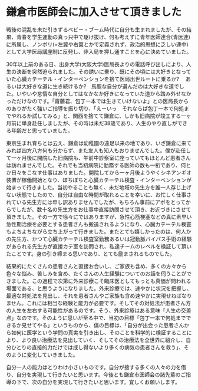 # 鎌倉市医師会に加入させて頂きました

 

戦後の混乱を未だ引きずるベビー・ブーム時代に自分も生まれましたが、その結果、青春を学生運動の真っ只中で駆け抜け、何も考えずに青年医師連合(青医連)に所属し、ノンポリ(=左翼や右翼とかで定義されず、政治的思想に乏しい連中)として大学医局講座制に反発し、非入局を押し通すことを心に決めていました。

30年以上前のある日、出身大学(大阪大学)医局長よりの電話呼び出しにより、人生の決断を突然迫られました。その誘いに乗り、既にその頃には大好きとなっていた心臓カテーテル・インターベンションを捨て医局出世ルートに乗るか?　 あるいは大好きな道に生き続けるか?　馬鹿な自分が選んだのは大好きな道でした。いやいや怠惰な自分としてはなかなか好きになっていた道から踏み外せなかっただけなのです。「齋藤君、包丁一本では生きていけないよ」との医局長からのありがたく強いご指導を振り切り、「えーいっ　それならば包丁一本で何処までやれるか試してみる」と、関西を捨てて鎌倉に、しかも旧病院が竣工する一ヶ月前に単身赴任しましたが、その時は未だ38歳であり、人生のやり直しができる年齢だと思っていました。

東京生まれ育ちとは云え、鎌倉は幼稚園の遠足以来の地であり、いざ鎌倉に来てみれば四方八方何も分からず、また友人も知人もおりませんでした。僕が赴任して一ヶ月後に開院した旧病院も、午前中診察室に座っていてもほとんど患者さんは訪れませんでした。それでも当初病院に勤務する医師の数も一桁であり、何とか日々をこなす仕事はありました。開院してから一ヶ月後ようやくシネアンギオ装置が稼働開始となり、ぼちぼちと心臓カテーテル検査・インターベンションが始まって行きました。当初やることも無く、未だ地域の先生方を誰一人存じ上げない状態でしたので、自分は自由な時間が取れることを幸いに、お忙しく仕事されている先生方には申し訳ありませんでしたが、もちろん事前にアポをとってからでしたが、数十名の先生方をお仕事中直接訪問させて頂き、お近づきにさせて頂きました。その一方で徐々にではありますが、急性心筋梗塞などの真に素早い急性期治療を必要とする患者さんも搬送されるようになり、心臓カテーテル検査もよちよちながら立ち上がって行きました。またとても嬉しかったのは、何人かの先生方、かつて心臓カテーテル検査室勤務あるいは冠動脈バイパス手術の経験があられる先生方が直接カテ室を訪問され、私達チームのレベルを検証して頂いたことです。身の引き締まる思いであり、とても励まされるものでした。

結果的にたくさんの患者さんと直接お合いし、ご家族も含め、多くの方々から色々な悩み、苦しみを含め、たくさんの人生経験についてのお話を伺うことができました。この過程で次第に外来診療こそ臨床医としてもっとも真価が問われる場面である、と思うようになりました。外来診療では、速やかに状況を把握し、最適な対処法を見出し、それを患者さんやご家族も含め速やかに実現せねばなりません。これには相当な経験と能力が必要です。そしてその対処法が患者さん方の人生を左右する可能性があるのです。そう、外来診療はある意味「人生の交差点」なのです。そのように思いが至る中で、当初の目標「包丁一本で何処までできるか見せてやる」というものから、僕の目標は、「自分が出会った患者さんから如何に医学という学問の真実を引き出し、そのことを科学的に検証することにより、より良い治療法を見出していく、そしてその治療法を全世界に紹介し、自分ひとりの直接的力だけでは成し得ないより多くの病気の患者さんを救う」、そのように変化していきました。

自分一人の能力はとりわけ小さいものです。自分が接する多くの人々の力を借り、自分を実現して行きたいと思います。今後とも鎌倉市医師会の諸先輩のご指導の下で、次の自分を実現して行きたいと思います。宜しくお願いします。